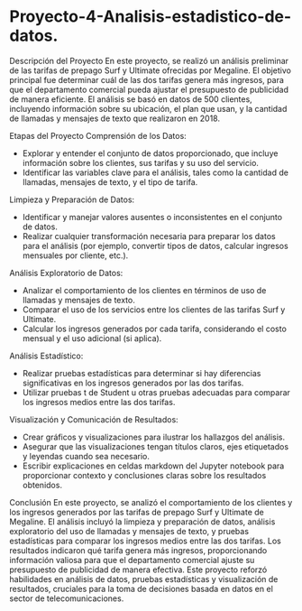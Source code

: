 # Proyecto-4-Analisis-estadistico-de-datos.
Descripción del Proyecto
En este proyecto, se realizó un análisis preliminar de las tarifas de prepago Surf y Ultimate ofrecidas por Megaline. El objetivo principal fue determinar cuál de las dos tarifas genera más ingresos, para que el departamento comercial pueda ajustar el presupuesto de publicidad de manera eficiente. El análisis se basó en datos de 500 clientes, incluyendo información sobre su ubicación, el plan que usan, y la cantidad de llamadas y mensajes de texto que realizaron en 2018.

Etapas del Proyecto
Comprensión de los Datos:
- Explorar y entender el conjunto de datos proporcionado, que incluye información sobre los clientes, sus tarifas y su uso del servicio.
- Identificar las variables clave para el análisis, tales como la cantidad de llamadas, mensajes de texto, y el tipo de tarifa.
  
Limpieza y Preparación de Datos:
- Identificar y manejar valores ausentes o inconsistentes en el conjunto de datos.
- Realizar cualquier transformación necesaria para preparar los datos para el análisis (por ejemplo, convertir tipos de datos, calcular ingresos mensuales por cliente, etc.).
  
Análisis Exploratorio de Datos:
- Analizar el comportamiento de los clientes en términos de uso de llamadas y mensajes de texto.
- Comparar el uso de los servicios entre los clientes de las tarifas Surf y Ultimate.
- Calcular los ingresos generados por cada tarifa, considerando el costo mensual y el uso adicional (si aplica).
  
Análisis Estadístico:
- Realizar pruebas estadísticas para determinar si hay diferencias significativas en los ingresos generados por las dos tarifas.
- Utilizar pruebas t de Student u otras pruebas adecuadas para comparar los ingresos medios entre las dos tarifas.
  
Visualización y Comunicación de Resultados:
- Crear gráficos y visualizaciones para ilustrar los hallazgos del análisis.
- Asegurar que las visualizaciones tengan títulos claros, ejes etiquetados y leyendas cuando sea necesario.
- Escribir explicaciones en celdas markdown del Jupyter notebook para proporcionar contexto y conclusiones claras sobre los resultados obtenidos.
  
Conclusión
En este proyecto, se analizó el comportamiento de los clientes y los ingresos generados por las tarifas de prepago Surf y Ultimate de Megaline. El análisis incluyó la limpieza y preparación de datos, análisis exploratorio del uso de llamadas y mensajes de texto, y pruebas estadísticas para comparar los ingresos medios entre las dos tarifas. Los resultados indicaron qué tarifa genera más ingresos, proporcionando información valiosa para que el departamento comercial ajuste su presupuesto de publicidad de manera efectiva. Este proyecto reforzó habilidades en análisis de datos, pruebas estadísticas y visualización de resultados, cruciales para la toma de decisiones basada en datos en el sector de telecomunicaciones.
